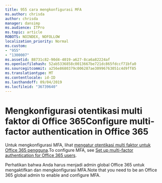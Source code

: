 ```yaml
---
title: 955 cara mengkonfigurasi MFA
ms.author: chrisda
author: chrisda
manager: dansimp
ms.audience: ITPro
ms.topic: article
ROBOTS: NOINDEX, NOFOLLOW
localization_priority: Normal
ms.custom:
- "955"
- "1300007"
ms.assetid: 88731c82-90d4-4019-a627-8ca6a82224af
ms.openlocfilehash: 52ab5336858c0013667be721dc865fdccf71bfa0
ms.sourcegitcommit: a256e8680379c006287ae30996763051c4d9ff85
ms.translationtype: MT
ms.contentlocale: id-ID
ms.lasthandoff: 09/04/2019
ms.locfileid: "36739640"
---
```

# <a name="configure-multi-factor-authentication-in-office-365"></a><span data-ttu-id="f93eb-102">Mengkonfigurasi otentikasi multi faktor di Office 365</span><span class="sxs-lookup"><span data-stu-id="f93eb-102">Configure multi-factor authentication in Office 365</span></span>

<span data-ttu-id="f93eb-103">Untuk mengkonfigurasi MFA, lihat [mengatur otentikasi multi faktor untuk Office 365 pengguna](https://docs.microsoft.com/office365/admin/security-and-compliance/set-up-multi-factor-authentication).</span><span class="sxs-lookup"><span data-stu-id="f93eb-103">To configure MFA, see [Set up multi-factor authentication for Office 365 users](https://docs.microsoft.com/office365/admin/security-and-compliance/set-up-multi-factor-authentication).</span></span>

<span data-ttu-id="f93eb-104">Perhatikan bahwa Anda harus menjadi admin global Office 365 untuk mengaktifkan dan mengkonfigurasi MFA.</span><span class="sxs-lookup"><span data-stu-id="f93eb-104">Note that you need to be an Office 365 global admin to enable and configure MFA.</span></span>
